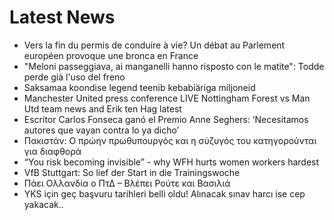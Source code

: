 # Latest News
-  Vers la fin du permis de conduire à vie? Un débat au Parlement européen provoque une bronca en France
-  "Meloni passeggiava, ai manganelli hanno risposto con le matite": Todde perde già l'uso del freno
-  Saksamaa koondise legend teenib kebabiäriga miljoneid
-  Manchester United press conference LIVE Nottingham Forest vs Man Utd team news and Erik ten Hag latest
-  Escritor Carlos Fonseca ganó el Premio Anne Seghers: ‘Necesitamos autores que vayan contra lo ya dicho’
-  Πακιστάν: Ο πρώην πρωθυπουργός και η σύζυγός του κατηγορούνται για διαφθορά
-  “You risk becoming invisible” - why WFH hurts women workers hardest
-  VfB Stuttgart: So lief der Start in die Trainingswoche
-  Πάει Ολλανδία ο ΠτΔ – Βλέπει Ρούτε και Βασιλιά
-  YKS için geç başvuru tarihleri belli oldu! Alınacak sınav harcı ise cep yakacak..
